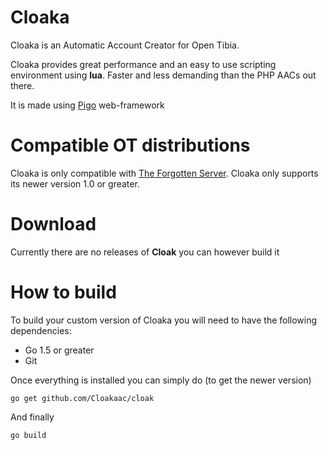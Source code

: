 # Cloaka

Cloaka is an Automatic Account Creator for Open Tibia. 

Cloaka provides great performance and an easy to use scripting environment using **lua**. Faster and less demanding than the PHP AACs out there.

It is made using [Pigo](https://github.com/Raggaer/Pigo) web-framework

# Compatible OT distributions

Cloaka is only compatible with [The Forgotten Server](https://github.com/otland/forgottenserver). Cloaka only supports its newer version 1.0 or greater.

# Download

Currently there are no releases of **Cloak** you can however build it

# How to build

To build your custom version of Cloaka you will need to have the following dependencies:

+ Go 1.5 or greater
+ Git

Once everything is installed you can simply do (to get the newer version)

```
go get github.com/Cloakaac/cloak
```

And finally

```
go build
```
